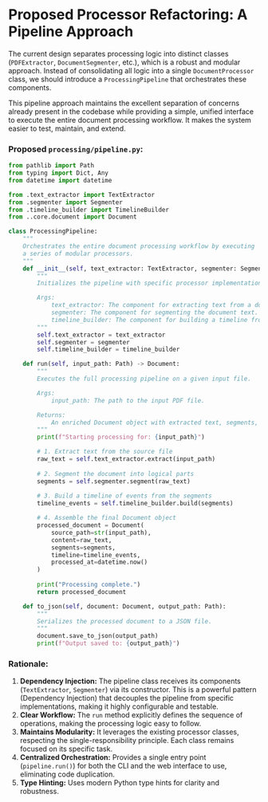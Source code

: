 # Proposed Processor Refactoring: A Pipeline Approach

The current design separates processing logic into distinct classes (`PDFExtractor`, `DocumentSegmenter`, etc.), which is a robust and modular approach. Instead of consolidating all logic into a single `DocumentProcessor` class, we should introduce a `ProcessingPipeline` that orchestrates these components.

This pipeline approach maintains the excellent separation of concerns already present in the codebase while providing a simple, unified interface to execute the entire document processing workflow. It makes the system easier to test, maintain, and extend.

### Proposed `processing/pipeline.py`:

```python
from pathlib import Path
from typing import Dict, Any
from datetime import datetime

from .text_extractor import TextExtractor
from .segmenter import Segmenter
from .timeline_builder import TimelineBuilder
from ..core.document import Document

class ProcessingPipeline:
    """
    Orchestrates the entire document processing workflow by executing
    a series of modular processors.
    """
    def __init__(self, text_extractor: TextExtractor, segmenter: Segmenter, timeline_builder: TimelineBuilder):
        """
        Initializes the pipeline with specific processor implementations.

        Args:
            text_extractor: The component for extracting text from a document.
            segmenter: The component for segmenting the document text.
            timeline_builder: The component for building a timeline from the document.
        """
        self.text_extractor = text_extractor
        self.segmenter = segmenter
        self.timeline_builder = timeline_builder

    def run(self, input_path: Path) -> Document:
        """
        Executes the full processing pipeline on a given input file.

        Args:
            input_path: The path to the input PDF file.

        Returns:
            An enriched Document object with extracted text, segments, and a timeline.
        """
        print(f"Starting processing for: {input_path}")

        # 1. Extract text from the source file
        raw_text = self.text_extractor.extract(input_path)
        
        # 2. Segment the document into logical parts
        segments = self.segmenter.segment(raw_text)
        
        # 3. Build a timeline of events from the segments
        timeline_events = self.timeline_builder.build(segments)

        # 4. Assemble the final Document object
        processed_document = Document(
            source_path=str(input_path),
            content=raw_text,
            segments=segments,
            timeline=timeline_events,
            processed_at=datetime.now()
        )
        
        print("Processing complete.")
        return processed_document

    def to_json(self, document: Document, output_path: Path):
        """
        Serializes the processed document to a JSON file.
        """
        document.save_to_json(output_path)
        print(f"Output saved to: {output_path}")

```

### Rationale:

1.  **Dependency Injection:** The pipeline class receives its components (`TextExtractor`, `Segmenter`) via its constructor. This is a powerful pattern (Dependency Injection) that decouples the pipeline from specific implementations, making it highly configurable and testable.
2.  **Clear Workflow:** The `run` method explicitly defines the sequence of operations, making the processing logic easy to follow.
3.  **Maintains Modularity:** It leverages the existing processor classes, respecting the single-responsibility principle. Each class remains focused on its specific task.
4.  **Centralized Orchestration:** Provides a single entry point (`pipeline.run()`) for both the CLI and the web interface to use, eliminating code duplication.
5.  **Type Hinting:** Uses modern Python type hints for clarity and robustness.
